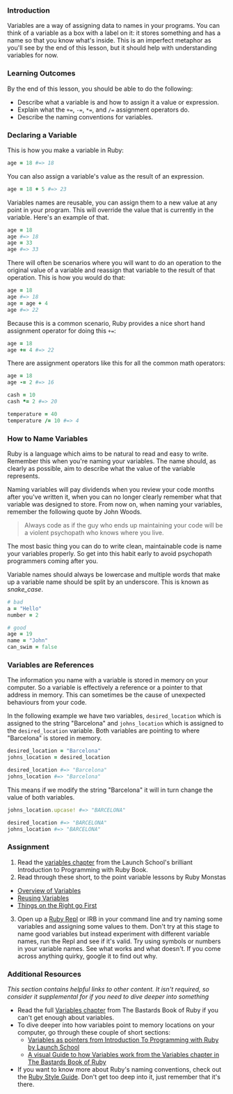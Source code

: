 ### Introduction
Variables are a way of assigning data to names in your programs. You can think of a variable as a box with a label on it: it stores something and has a name so that you know what's inside. This is an imperfect metaphor as you'll see by the end of this lesson, but it should help with understanding variables for now.

### Learning Outcomes
By the end of this lesson, you should be able to do the following:

 - Describe what a variable is and how to assign it a value or expression.
 - Explain what the `+=`, `-=`, `*=`, and `/=` assignment operators do.
 - Describe the naming conventions for variables.

### Declaring a Variable
This is how you make a variable in Ruby:

```ruby
age = 18 #=> 18
```

You can also assign a variable's value as the result of an expression.

```ruby
age = 18 + 5 #=> 23
```

Variables names are reusable, you can assign them to a new value at any point in your program.
This will override the value that is currently in the variable. Here's an example of that.

```ruby
age = 18
age #=> 18
age = 33
age #=> 33
```

There will often be scenarios where you will want to do an operation to the original
value of a variable and reassign that variable to the result of that operation. This
is how you would do that:

```ruby
age = 18
age #=> 18
age = age + 4
age #=> 22
```

Because this is a common scenario, Ruby provides a nice short hand
assignment operator for doing this `+=`:

```ruby
age = 18
age += 4 #=> 22
```

There are assignment operators like this for all the common math operators:

```ruby
age = 18
age -= 2 #=> 16

cash = 10
cash *= 2 #=> 20

temperature = 40
temperature /= 10 #=> 4
```

### How to Name Variables
Ruby is a language which aims to be natural to read and easy to write. Remember this when you're naming your variables. The name should, as clearly as possible, aim to describe what the value of the variable represents.

Naming variables will pay dividends when you review your code months after you've written it, when you can no longer clearly remember what that variable was designed to store. From now on, when naming your variables, remember the following quote by John Woods.

> Always code as if the guy who ends up maintaining your code will be a violent psychopath who knows where you live.

The most basic thing you can do to write clean, maintainable code is name your variables properly. So get into this habit early to avoid psychopath programmers coming after you.

Variable names should always be lowercase and multiple words that make up a variable name should be split by an underscore. This is known as _snake_case_.

```ruby
# bad
a = "Hello"
number = 2

# good
age = 19
name = "John"
can_swim = false
```

### Variables are References
The information you name with a variable is stored in memory on your computer. So a variable is effectively a reference or a pointer to that address in memory. This can sometimes be the cause of unexpected behaviours from your code.


In the following example we have two variables, `desired_location` which is assigned to the string "Barcelona" and `johns_location` which is assigned to the `desired_location` variable. Both variables are pointing to where "Barcelona" is stored in memory.

```ruby
desired_location = "Barcelona"
johns_location = desired_location

desired_location #=> "Barcelona"
johns_location #=> "Barcelona"
```

This means if we modify the string "Barcelona" it will in turn change the value of both variables.

```ruby
johns_location.upcase! #=> "BARCELONA"

desired_location #=> "BARCELONA"
johns_location #=> "BARCELONA"
```

### Assignment
1. Read the [variables chapter](https://launchschool.com/books/ruby/read/variables) from the Launch School's brilliant Introduction to Programming with Ruby Book.
2. Read through these short, to the point variable lessons by Ruby Monstas
  * [Overview of Variables](http://ruby-for-beginners.rubymonstas.org/variables.html)
  * [Reusing Variables](http://ruby-for-beginners.rubymonstas.org/variables.html)
  * [Things on the Right go First](http://ruby-for-beginners.rubymonstas.org/variables/right_goes_first.html)  
3. Open up a [Ruby Repl](https://repl.it/languages/ruby) or IRB in your command line and try naming some variables and assigning some values to them. Don't try at this stage to name good variables but instead experiment with different variable names, run the Repl and see if it's valid. Try using symbols or numbers in your variable names. See what works and what doesn't. If you come across anything quirky, google it to find out why.


### Additional Resources
*This section contains helpful links to other content. It isn't required, so consider it supplemental for if you need to dive deeper into something*
* Read the full [Variables chapter](http://ruby.bastardsbook.com/chapters/variables) from The Bastards Book of Ruby if you can't get enough about variables.
* To dive deeper into how variables point to memory locations on your computer, go through these couple of short sections:
  * [Variables as pointers from Introduction To Programming with Ruby by Launch School](https://launchschool.com/books/ruby/read/more_stuff#variables_as_pointers)
  * [A visual Guide to how Variables work from the Variables chapter in The Bastards Book of Ruby](http://ruby.bastardsbook.com/chapters/variables/#visual-guide)
* If you want to know more about Ruby's naming conventions, check out the [Ruby Style Guide](https://github.com/rubocop-hq/ruby-style-guide). Don't get too deep into it, just remember that it's there.
